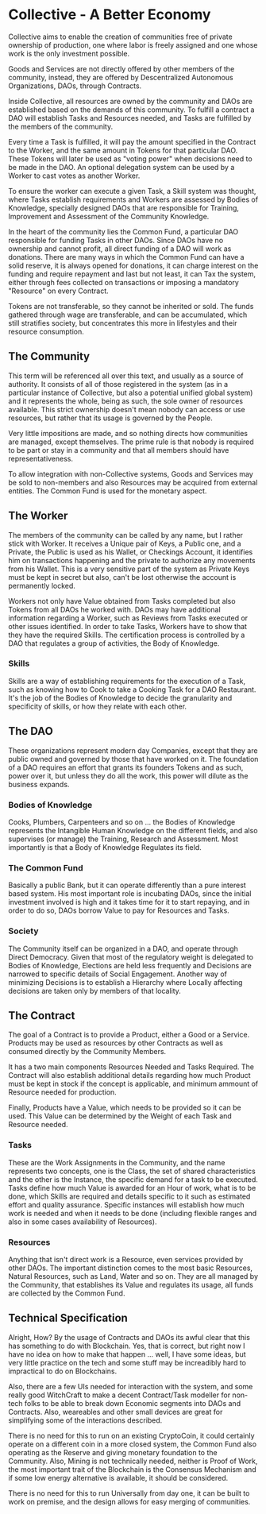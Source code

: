# Collective - A Better Economy
Collective aims to enable the creation of communities free of private ownership of production, one where labor is freely assigned and one whose work is the only investment possible.

Goods and Services are not directly offered by other members of the community, instead, they are offered by Descentralized Autonomous Organizations, DAOs, through Contracts.

Inside Collective, all resources are owned by the community and DAOs are established based on the demands of this community. To fulfill a contract a DAO will establish Tasks and Resources needed, and Tasks are fulfilled by the members of the community.

Every time a Task is fulfilled, it will pay the amount specified in the Contract to the Worker, and the same amount in Tokens for that particular DAO. These Tokens will later be used as "voting power" when decisions need to be made in the DAO. An optional delegation system can be used by a Worker to cast votes as another Worker.

To ensure the worker can execute a given Task, a Skill system was thought, where Tasks establish requirements and Workers are assessed by Bodies of Knowledge, specially designed DAOs that are responsible for Training, Improvement and Assessment of the Community Knowledge.

In the heart of the community lies the Common Fund, a particular DAO responsible for funding Tasks in other DAOs. Since DAOs have no ownership and cannot profit, all direct funding of a DAO will work as donations. There are many ways in which the Common Fund can have a solid reserve, it is always opened for donations, it can charge interest on the funding and require repayment and last but not least, it can Tax the system, either through fees collected on transactions or imposing a mandatory "Resource" on every Contract. 

Tokens are not transferable, so they cannot be inherited or sold. The funds gathered through wage are transferable, and can be accumulated, which still stratifies society, but concentrates this more in lifestyles and their resource consumption. 

## The Community
This term will be referenced all over this text, and usually as a source of authority. It consists of all of those registered in the system (as in a particular instance of Collective, but also a potential unified global system) and it represents the whole, being as such, the sole owner of resources available. This strict ownership doesn't mean nobody can access or use resources, but rather that its usage is governed by the People.

Very little impositions are made, and so nothing directs how communities are managed, except themselves. The prime rule is that nobody is required to be part or stay in a community and that all members should have representativeness.

To allow integration with non-Collective systems, Goods and Services may be sold to non-members and also Resources may be acquired from external entities. The Common Fund is used for the monetary aspect.

## The Worker
The members of the community can be called by any name, but I rather stick with Worker. It receives a Unique pair of Keys, a Public one, and a Private, the Public is used as his Wallet, or Checkings Account, it identifies him on transactions happening and the private to authorize any movements from his Wallet. This is a very sensitive part of the system as Private Keys must be kept in secret but also, can't be lost otherwise the account is permanently locked.

Workers not only have Value obtained from Tasks completed but also Tokens from all DAOs he worked with. DAOs may have additional information regarding a Worker, such as Reviews from Tasks executed or other issues identified. In order to take Tasks, Workers have to show that they have the required Skills. The certification process is controlled by a DAO that regulates a group of activities, the Body of Knowledge.

### Skills
Skills are a way of establishing requirements for the execution of a Task, such as knowing how to Cook to take a Cooking Task for a DAO Restaurant. It's the job of the Bodies of Knowledge to decide the granularity and specificity of skills, or how they relate with each other.

## The DAO
These organizations represent modern day Companies, except that they are public owned and governed by those that have worked on it. The foundation of a DAO requires an effort that grants its founders Tokens and as such, power over it, but unless they do all the work, this power will dilute as the business expands.

### Bodies of Knowledge
Cooks, Plumbers, Carpenteers and so on ... the Bodies of Knowledge represents the Intangible Human Knowledge on the different fields, and also supervises (or manage) the Training, Research and Assessment. Most importantly is that a Body of Knowledge Regulates its field.

### The Common Fund
Basically a public Bank, but it can operate differently than a pure interest based system. His most important role is incubating DAOs, since the initial investment involved is high and it takes time for it to start repaying, and in order to do so, DAOs borrow Value to pay for Resources and Tasks.

### Society
The Community itself can be organized in a DAO, and operate through Direct Democracy. Given that most of the regulatory weight is delegated to Bodies of Knowledge, Elections are held less frequently and Decisions are narrowed to specific details of Social Engagement. Another way of minimizing Decisions is to establish a Hierarchy where Locally affecting decisions are taken only by members of that locality.

## The Contract
The goal of a Contract is to provide a Product, either a Good or a Service. Products may be used as resources by other Contracts as well as consumed directly by the Community Members.

It has a two main components Resources Needed and Tasks Required. The Contract will also establish additional details regarding how much Product must be kept in stock if the concept is applicable, and minimum ammount of Resource needed for production.

Finally, Products have a Value, which needs to be provided so it can be used. This Value can be determined by the Weight of each Task and Resource needed. 

### Tasks
These are the Work Assignments in the Community, and the name represents two concepts, one is the Class, the set of shared characteristics and the other is the Instance, the specific demand for a task to be executed. Tasks define how much Value is awarded for an Hour of work, what is to be done, which Skills are required and details specific to it such as estimated effort and quality assurance. Specific instances will establish how much work is needed and when it needs to be done (including flexible ranges and also in some cases availability of Resources).

### Resources
Anything that isn't direct work is a Resource, even services provided by other DAOs. The important distinction comes to the most basic Resources, Natural Resources, such as Land, Water and so on. They are all managed by the Community, that establishes its Value and regulates its usage, all funds are collected by the Common Fund.

## Technical Specification

Alright, How? By the usage of Contracts and DAOs its awful clear that this has something to do with Blockchain. Yes, that is correct, but right now I have no idea on how to make that happen ... well, I have some ideas, but very little practice on the tech and some stuff may be increadibly hard to impractical to do on Blockchains.

Also, there are a few UIs needed for interaction with the system, and some really good WitchCraft to make a decent Contract/Task modeller for non-tech folks to be able to break down Economic segments into DAOs and Contracts. Also, weareables and other small devices are great for simplifying some of the interactions described.

There is no need for this to run on an existing CryptoCoin, it could certainly operate on a different coin in a more closed system, the Common Fund also operating as the Reserve and giving monetary foundation to the Community. Also, Mining is not technically needed, neither is Proof of Work, the most important trait of the Blockchain is the Consensus Mechanism and if some low energy alternative is available, it should be considered.

There is no need for this to run Universally from day one, it can be built to work on premise, and the design allows for easy merging of communities.
